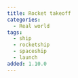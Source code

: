 ```yaml
---
title: Rocket takeoff
categories:
  - Real world
tags:
  - ship
  - rocketship
  - spaceship
  - launch
added: 1.10.0
---
```


